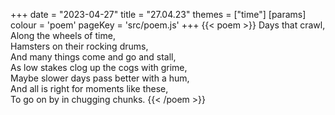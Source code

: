 +++
date = "2023-04-27"
title = "27.04.23"
themes = ["time"]
[params]
  colour = 'poem'
  pageKey = 'src/poem.js'
+++
{{< poem >}}
Days that crawl,  
Along the wheels of time,  
Hamsters on their rocking drums,  
And many things come and go and stall,  
As low stakes clog up the cogs with grime,  
Maybe slower days pass better with a hum,  
And all is right for moments like these,  
To go on by in chugging chunks.
{{< /poem >}}